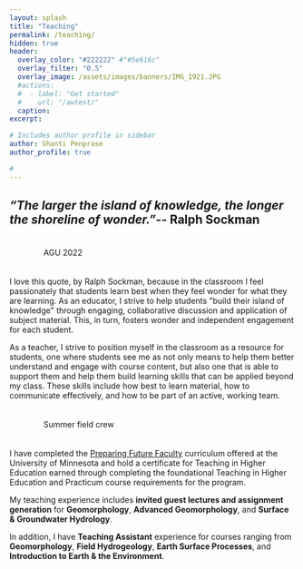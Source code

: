 ```yaml
---
layout: splash
title: "Teaching"
permalink: /teaching/
hidden: true
header:
  overlay_color: "#222222" #"#5e616c"
  overlay_filter: "0.5"
  overlay_image: /assets/images/banners/IMG_1921.JPG
  #actions:
  #  - label: "Get started"
  #    url: "/awtest/"
  caption:
excerpt:

# Includes author profile in sidebar
author: Shanti Penprase
author_profile: true

#         
---
```

## *“The larger the island of knowledge, the longer the shoreline of wonder.”*-- Ralph Sockman

<figure style="width: 400px; padding: 20px" class="align-right">
  <img src="{{ site.url }}{{ site.baseurl }}/assets/images/banners/IMG_8356.JPG" alt="">
  <figcaption>AGU 2022</figcaption>
</figure>

 I love this quote, by Ralph Sockman, because in the classroom I feel passionately that students learn best when they feel wonder for what they are learning. As an educator, I strive to help students "build their island of knowledge" through engaging, collaborative discussion and application of subject material. This, in turn, fosters wonder and independent engagement for each student.

 As a teacher, I strive to position myself in the classroom as a resource for students, one where students see me as not only means to help them better understand and engage with course content, but also one that is able to support them and help them build learning skills that can be applied beyond my class. These skills include how best to learn material, how to communicate effectively, and how to be part of an active, working team.

 <figure style="width: 400px; padding: 20px" class="align-left">
   <img src="{{ site.url }}{{ site.baseurl }}/assets/images/IMG_1002.JPG" alt="">
   <figcaption>Summer field crew</figcaption>
 </figure>

 I have completed the [Preparing Future Faculty](https://cei.umn.edu/programs/preparing-future-faculty-program) curriculum offered at the University of Minnesota and hold a certificate for Teaching in Higher Education earned through completing the foundational Teaching in Higher Education and Practicum course requirements for the program.

 My teaching experience includes **invited guest lectures and assignment generation** for **Geomorphology**, **Advanced Geomorphology**, and **Surface & Groundwater Hydrology**.

 In addition, I have **Teaching Assistant** experience for courses ranging from  **Geomorphology**, **Field Hydrogeology**, **Earth Surface Processes**, and **Introduction to Earth & the Environment**.
